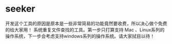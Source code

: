 # seeker 
开发这个工具的原因是原本是一些非常简易的功能竟然要收费，所以决心做个免费的给大家用！
系统重复文件查找的工具。第一步只打算支持 Mac
、Linux系列的操作系统，下一步会考虑支持windows系列的操作系统。请大家拭目以待！
